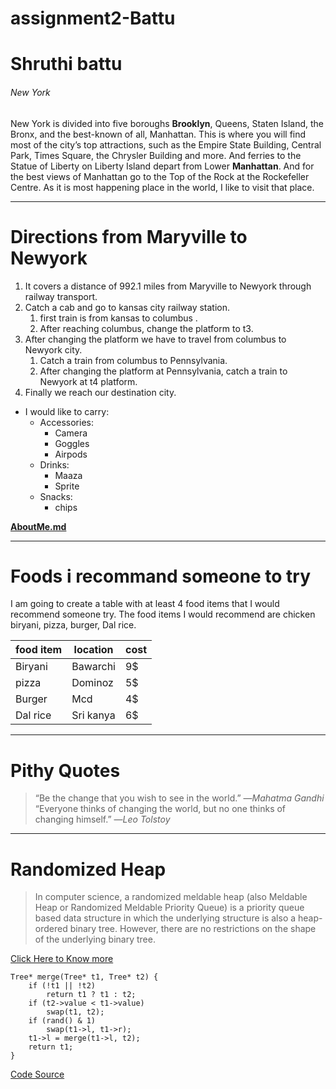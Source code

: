 # assignment2-Battu
# Shruthi battu
###### New York 
New York is divided into five boroughs  **Brooklyn**, Queens, Staten Island, the Bronx, and the best-known of all, Manhattan. This is where you will find most of the city’s top attractions, such as the Empire State Building, Central Park, Times Square, the Chrysler Building and more. And ferries to the Statue of Liberty on Liberty Island depart from Lower **Manhattan**. And for the best views of Manhattan go to the Top of the Rock at the Rockefeller Centre. As it is most happening place in the world, I like to visit that place.

---

# Directions from Maryville to Newyork
1. It covers a distance of 992.1 miles from Maryville to Newyork through railway transport. 
2. Catch a cab and go to kansas city railway station.
   1. first train is from kansas to columbus .
   2. After reaching columbus, change the platform to t3.
3. After changing the platform we have to travel from columbus to Newyork city.
   1. Catch a train from columbus to Pennsylvania.
   2. After changing the platform at Pennsylvania, catch a train to Newyork at t4 platform.
4. Finally we reach our destination city.

* I would like to carry: 
  * Accessories:
    * Camera
    * Goggles
    * Airpods
  * Drinks:
    * Maaza
    * Sprite
  * Snacks:
    * chips

**[AboutMe.md](AboutMe.md)**

---

# Foods i recommand someone to try

I am going to create a table with at least 4 food items that I would recommend someone try. The food items I would recommend are chicken biryani, pizza, burger, Dal rice.

|food item|location|cost|
|---|---|---|
|Biryani|Bawarchi|9$| 
|pizza|Dominoz|5$|
|Burger|Mcd|4$|
|Dal rice|Sri kanya|6$|

---

# Pithy Quotes

> “Be the change that you wish to see in the world.” ―*Mahatma Gandhi*<Br>
> “Everyone thinks of changing the world, but no one thinks of changing himself.” ―*Leo Tolstoy*

---

# Randomized Heap

> In computer science, a randomized meldable heap (also Meldable Heap or Randomized Meldable Priority Queue) is a priority queue based data structure in which the underlying structure is also a heap-ordered binary tree. However, there are no restrictions on the shape of the underlying binary tree.
   
[Click Here to Know more](https://en.wikipedia.org/wiki/Randomized_meldable_heap)

```
Tree* merge(Tree* t1, Tree* t2) {
    if (!t1 || !t2)
        return t1 ? t1 : t2;
    if (t2->value < t1->value)
        swap(t1, t2);
    if (rand() & 1)
        swap(t1->l, t1->r);
    t1->l = merge(t1->l, t2);
    return t1;
}
```
 
[Code Source](https://cp-algorithms.com/data_structures/randomized_heap.html)